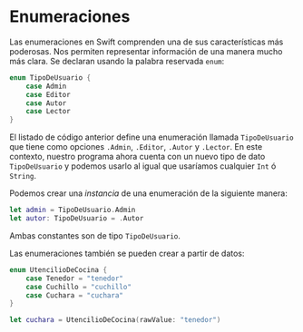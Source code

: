 # Enumeraciones

Las enumeraciones en Swift comprenden una de sus características más poderosas. Nos permiten representar información de una manera mucho más clara. Se declaran usando la palabra reservada `enum`:

```swift
enum TipoDeUsuario {
    case Admin
    case Editor
    case Autor
    case Lector
}
```

El listado de código anterior define una enumeración llamada `TipoDeUsuario` que tiene como opciones `.Admin`, `.Editor`, `.Autor` y `.Lector`. En este contexto, nuestro programa ahora cuenta con un nuevo tipo de dato `TipoDeUsuario` y podemos usarlo al igual que usaríamos cualquier `Int` ó `String`.

Podemos crear una *instancia* de una enumeración de la siguiente manera:

```swift
let admin = TipoDeUsuario.Admin
let autor: TipoDeUsuario = .Autor
```

Ambas constantes son de tipo `TipoDeUsuario`.

Las enumeraciones también se pueden crear a partir de datos:
```swift
enum UtencilioDeCocina {
    case Tenedor = "tenedor"
    case Cuchillo = "cuchillo"
    case Cuchara = "cuchara"
}

let cuchara = UtencilioDeCocina(rawValue: "tenedor")
```

